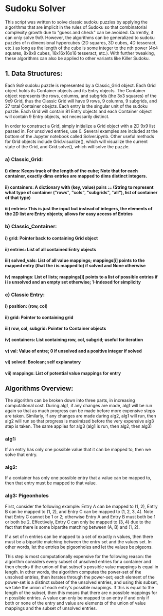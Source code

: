 # Sudoku Solver
This script was written to solve classic sudoku puzzles by applying the algorithms that are implicit in the rules of Sudoku so that combinatorial complexity growth due to "guess and check" can be avoided. Currently, it can only solve 9x9. However, the algorithms can be generalized to sudoku puzzles of n dimensional hypercubes (2D squares, 3D cubes, 4D tesseract, etc.) as long as the length of the cube is some integer to the nth power (4x4 squares, 8x8x8 cubes, 16x16x16x16 tesseract, etc.). With further tweaking, these algorithms can also be applied to other variants like Killer Sudoku.

## 1. Data Structures:

Each 9x9 sudoku puzzle is represented by a Classic_Grid object. Each Grid object holds its Container objects and its Entry objects. The Container object represents the rows, columns, and subgrids (the 3x3 squares) of the 9x9 Grid, thus the Classic Grid will have 9 rows, 9 columns, 9 subgrids, and 27 total Container obejcts. Each entry is the singular unit of the sudoku puzzle. Each Grid will contain 81 Entry objects and each Container object will contain 9 Entry objects, not necessarily distinct.

In order to construct a Grid, simply initialize a Grid object with a 2D 9x9 list passed in. For unsolved entries, use 0. Several examples are included at the bottom of the Jupyter notebook called Solver.ipynb. Other useful methods for Grid objects include Grid.visualize(), which will visualize the current state of the Grid, and Grid.solve(), which will solve the puzzle.

### a) Classic_Grid:
#### i) dims: Keeps track of the length of the cube; Note that for each container, exactly dims entries are mapped to dims distinct integers.
#### ii) containers: A dictionary with (key, value) pairs := (String to represent what type of container ("rows", "cols", "subgrids", "all"), list of container of that type)
#### iii) entries: This is just the input but instead of integers, the elements of the 2D list are Entry objects; allows for easy access of Entries

### b) Classic_Container:
#### i) grid: Pointer back to containing Grid object
#### ii) entries: List of all contained Entry objects
#### iii) solved_vals: List of all value mappings; mappings[i] points to the mapped entry (that the i is mapped to) if solved and None otherwise
#### iv) mappings: List of lists; mappings[i] points to a list of possible entries if i is unsolved and an empty set otherwise; 1-Indexed for simplicity

### c) Classic Entry:
#### i) position: (row, col)
#### ii) grid: Pointer to containing grid
#### iii) row, col, subgrid: Pointer to Container objects
#### iv) containers: List containing row, col, subgrid; useful for iteration
#### v) val: Value of entre; 0 if unsolved and a positive integer if solved
#### vi) solved: Boolean; self explanatory
#### vii) mappings: List of potential value mappings for entry

## Algorithms Overview:
The algorithm can be broken down into three parts, in increasing computational cost. During alg1, if any changes are made, alg1 will be run again so that as much progress can be made before more expensive steps are taken. Similarly, if any changes are made during alg2, alg1 will run, then alg2 will run so that progress is maximized before the very expensive alg3 step is taken. The same applies for alg3 (alg1 is run, then alg2, then alg3) 
### alg1:
If an entry has only one possible value that it can be mapped to, then we solve that entry.

### alg2:
If a container has only one possible entry that a value can be mapped to, then that entry must be mapped to that value.

### alg3: Pigeonholes
First, consider the following example: Entry A can be mapped to (1, 2), Entry B can be mapped to (1, 2), and Entry C can be mapped to (1, 2, 3, 4). Note that Entry C cannot be 1 or 2; otherwise Entry A and Entry B must both be 1 or both be 2. Effectively, Entry C can only be mapped to (3, 4) due to the fact that there is some bipartite matching between (A, B) and (1, 2). 

If a set of n entries can be mapped to a set of exactly n values, then there must be a bipartite matching between the entry set and the values set. In other words, let the entries be pigeonholes and let the values be pigeons.

This step is most computationally expensive for the following reason: the algorithm considers every subset of unsolved entries for a container and then checks if the union of that subset's possible value mappings is equal in length. In other words, the algorithm computes the power-set of the unsolved entries, then iterates through the power-set; each element of the power-set is a distinct subset of the unsolved entries, and using this subset, we take the union of each entry's possible mappings. If this is equal to the length of the subset, then this means that there are n possible mappings for n possible entries. A value can only be mapped to an entry if and only if both or none of the entry and value are elements of the union of value mappings and the subset of unsolved entries.



